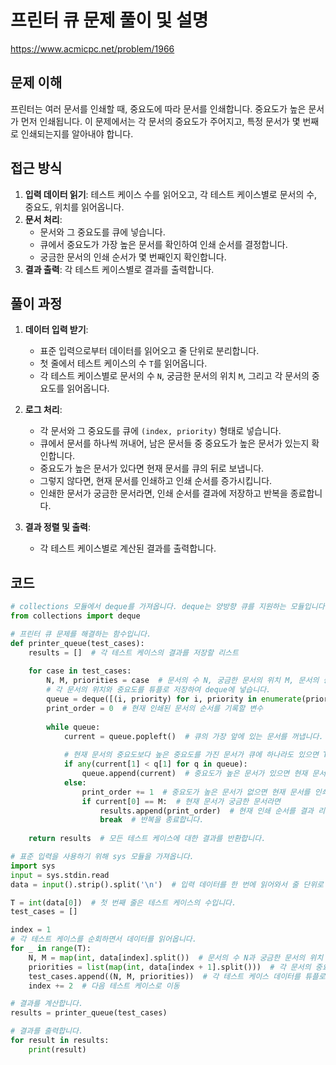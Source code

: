 # 프린터 큐 문제 풀이 및 설명

https://www.acmicpc.net/problem/1966

## 문제 이해
프린터는 여러 문서를 인쇄할 때, 중요도에 따라 문서를 인쇄합니다. 중요도가 높은 문서가 먼저 인쇄됩니다. 이 문제에서는 각 문서의 중요도가 주어지고, 특정 문서가 몇 번째로 인쇄되는지를 알아내야 합니다.

## 접근 방식
1. **입력 데이터 읽기**: 테스트 케이스 수를 읽어오고, 각 테스트 케이스별로 문서의 수, 중요도, 위치를 읽어옵니다.
2. **문서 처리**:
   - 문서와 그 중요도를 큐에 넣습니다.
   - 큐에서 중요도가 가장 높은 문서를 확인하여 인쇄 순서를 결정합니다.
   - 궁금한 문서의 인쇄 순서가 몇 번째인지 확인합니다.
3. **결과 출력**: 각 테스트 케이스별로 결과를 출력합니다.

## 풀이 과정
1. **데이터 입력 받기**:
    - 표준 입력으로부터 데이터를 읽어오고 줄 단위로 분리합니다.
    - 첫 줄에서 테스트 케이스의 수 `T`를 읽어옵니다.
    - 각 테스트 케이스별로 문서의 수 `N`, 궁금한 문서의 위치 `M`, 그리고 각 문서의 중요도를 읽어옵니다.

2. **로그 처리**:
    - 각 문서와 그 중요도를 큐에 `(index, priority)` 형태로 넣습니다.
    - 큐에서 문서를 하나씩 꺼내어, 남은 문서들 중 중요도가 높은 문서가 있는지 확인합니다.
    - 중요도가 높은 문서가 있다면 현재 문서를 큐의 뒤로 보냅니다.
    - 그렇지 않다면, 현재 문서를 인쇄하고 인쇄 순서를 증가시킵니다.
    - 인쇄한 문서가 궁금한 문서라면, 인쇄 순서를 결과에 저장하고 반복을 종료합니다.

3. **결과 정렬 및 출력**:
    - 각 테스트 케이스별로 계산된 결과를 출력합니다.

## 코드
```python
# collections 모듈에서 deque를 가져옵니다. deque는 양방향 큐를 지원하는 모듈입니다.
from collections import deque

# 프린터 큐 문제를 해결하는 함수입니다.
def printer_queue(test_cases):
    results = []  # 각 테스트 케이스의 결과를 저장할 리스트
    
    for case in test_cases:
        N, M, priorities = case  # 문서의 수 N, 궁금한 문서의 위치 M, 문서의 중요도 리스트 priorities
        # 각 문서의 위치와 중요도를 튜플로 저장하여 deque에 넣습니다.
        queue = deque([(i, priority) for i, priority in enumerate(priorities)])
        print_order = 0  # 현재 인쇄된 문서의 순서를 기록할 변수
        
        while queue:
            current = queue.popleft()  # 큐의 가장 앞에 있는 문서를 꺼냅니다.
            
            # 현재 문서의 중요도보다 높은 중요도를 가진 문서가 큐에 하나라도 있으면 True
            if any(current[1] < q[1] for q in queue):
                queue.append(current)  # 중요도가 높은 문서가 있으면 현재 문서를 다시 큐의 뒤로 보냅니다.
            else:
                print_order += 1  # 중요도가 높은 문서가 없으면 현재 문서를 인쇄합니다.
                if current[0] == M:  # 현재 문서가 궁금한 문서라면
                    results.append(print_order)  # 현재 인쇄 순서를 결과 리스트에 추가
                    break  # 반복을 종료합니다.
    
    return results  # 모든 테스트 케이스에 대한 결과를 반환합니다.

# 표준 입력을 사용하기 위해 sys 모듈을 가져옵니다.
import sys
input = sys.stdin.read
data = input().strip().split('\n')  # 입력 데이터를 한 번에 읽어와서 줄 단위로 나눕니다.

T = int(data[0])  # 첫 번째 줄은 테스트 케이스의 수입니다.
test_cases = []

index = 1
# 각 테스트 케이스를 순회하면서 데이터를 읽어옵니다.
for _ in range(T):
    N, M = map(int, data[index].split())  # 문서의 수 N과 궁금한 문서의 위치 M
    priorities = list(map(int, data[index + 1].split()))  # 각 문서의 중요도를 리스트로 저장
    test_cases.append((N, M, priorities))  # 각 테스트 케이스 데이터를 튜플로 저장
    index += 2  # 다음 테스트 케이스로 이동

# 결과를 계산합니다.
results = printer_queue(test_cases)

# 결과를 출력합니다.
for result in results:
    print(result)
